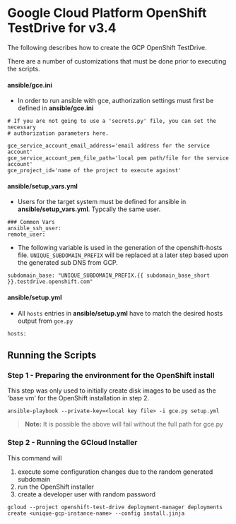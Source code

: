 # Google Cloud Platform OpenShift TestDrive for v3.4

The following describes how to create the GCP OpenShift TestDrive.

There are a number of customizations that must be done prior to executing the scripts.  
 
#### ansible/gce.ini
* In order to run ansible with gce, authorization settings must first be defined in **ansible/gce.ini**

```
# If you are not going to use a 'secrets.py' file, you can set the necessary
# authorization parameters here.

gce_service_account_email_address='email address for the service account'
gce_service_account_pem_file_path='local pem path/file for the service account'
gce_project_id='name of the project to execute against'
```

#### ansible/setup_vars.yml
* Users for the target system must be defined for ansible in **ansible/setup_vars.yml**.  Typcally the same user.
```
### Common Vars
ansible_ssh_user: 
remote_user: 
```
* The following variable is used in the generation of the openshift-hosts file.  `UNIQUE_SUBDOMAIN_PREFIX` will be replaced at a later step based upon the generated sub DNS from GCP.
```
subdomain_base: "UNIQUE_SUBDOMAIN_PREFIX.{{ subdomain_base_short }}.testdrive.openshift.com"
```

#### ansible/setup.yml
* All `hosts` entries in **ansible/setup.yml** have to match the desired hosts output from `gce.py`

```
hosts:
```

## Running the Scripts


### Step 1 - Preparing the environment for the OpenShift install
This step was only used to initially create disk images to be  used as the 'base vm' for the OpenShift installation in step 2.
```
ansible-playbook --private-key=<local key file> -i gce.py setup.yml
```
>**Note:** It is possible the above will fail without the full path for  gce.py


### Step 2 - Running the GCloud Installer
This command will 
1. execute some configuration changes due to the random generated subdomain
2. run the OpenShift installer
3. create a developer user with random password
```
gcloud --project openshift-test-drive deployment-manager deployments create <unique-gcp-instance-name> --config install.jinja
```

